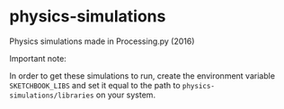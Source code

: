 # physics-simulations
Physics simulations made in Processing.py (2016)

Important note:

In order to get these simulations to run, create the
environment variable `SKETCHBOOK_LIBS` and set it
equal to the path to `physics-simulations/libraries`
on your system.
